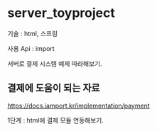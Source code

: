 # server_toyproject

기술 : html, 스프링

사용 Api : import

서버로 결제 시스템 예제 따라해보기.

## 결제에 도움이 되는 자료
https://docs.iamport.kr/implementation/payment

1단계 : html에 결제 모듈 연동해보기.
